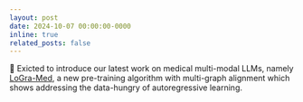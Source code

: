 ```yaml
---
layout: post
date: 2024-10-07 00:00:00-0000
inline: true
related_posts: false
---
```


:bell: Exicted to introduce our latest work on medical multi-modal LLMs, namely [LoGra-Med](https://arxiv.org/abs/2410.02615), a new pre-training algorithm with multi-graph alignment which shows addressing the data-hungry of autoregressive learning.
